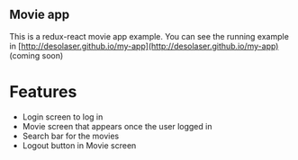 ## Movie app

This is a redux-react movie app example.
You can see the running example in [http://desolaser.github.io/my-app](http://desolaser.github.io/my-app) (coming soon)

# Features

- Login screen to log in
- Movie screen that appears once the user logged in
- Search bar for the movies
- Logout button in Movie screen